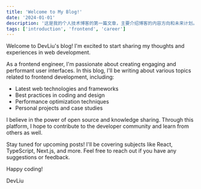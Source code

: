```yaml
---
title: 'Welcome to My Blog!'
date: '2024-01-01'
description: '这是我的个人技术博客的第一篇文章，主要介绍博客的内容方向和未来计划。'
tags: ['introduction', 'frontend', 'career']
---
```


Welcome to DevLiu's blog! I'm excited to start sharing my thoughts and experiences in web development.

As a frontend engineer, I'm passionate about creating engaging and performant user interfaces. In this blog, I'll be writing about various topics related to frontend development, including:

- Latest web technologies and frameworks
- Best practices in coding and design
- Performance optimization techniques
- Personal projects and case studies

I believe in the power of open source and knowledge sharing. Through this platform, I hope to contribute to the developer community and learn from others as well.

Stay tuned for upcoming posts! I'll be covering subjects like React, TypeScript, Next.js, and more. Feel free to reach out if you have any suggestions or feedback.

Happy coding!

DevLiu 